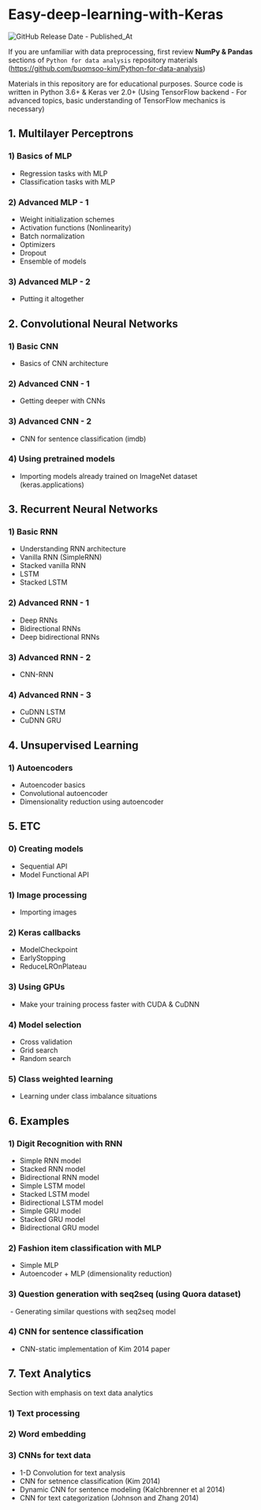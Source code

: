 # Easy-deep-learning-with-Keras
<img alt="GitHub Release Date - Published_At" src="https://img.shields.io/github/release-date/amirgazar/deep-learning-with-Keras?color=black">

If you are unfamiliar with data preprocessing, first review **NumPy & Pandas** sections of ```Python for data analysis``` repository materials (https://github.com/buomsoo-kim/Python-for-data-analysis)

Materials in this repository are for educational purposes.
Source code is written in Python 3.6+ & Keras ver 2.0+ (Using TensorFlow backend - For advanced topics, basic understanding of TensorFlow mechanics is necessary)

## 1. Multilayer Perceptrons

### 1) Basics of MLP
- Regression tasks with MLP
- Classification tasks with MLP

### 2) Advanced MLP - 1
- Weight initialization schemes
- Activation functions (Nonlinearity)
- Batch normalization
- Optimizers
- Dropout
- Ensemble of models

### 3) Advanced MLP - 2
- Putting it altogether

## 2. Convolutional Neural Networks

### 1) Basic CNN
- Basics of CNN architecture

### 2) Advanced CNN - 1
- Getting deeper with CNNs

### 3) Advanced CNN - 2
- CNN for sentence classification (imdb)

### 4) Using pretrained models
- Importing models already trained on ImageNet dataset (keras.applications)

## 3. Recurrent Neural Networks

### 1) Basic RNN
- Understanding RNN architecture
- Vanilla RNN (SimpleRNN)
- Stacked vanilla RNN
- LSTM
- Stacked LSTM

### 2) Advanced RNN - 1
- Deep RNNs
- Bidirectional RNNs
- Deep bidirectional RNNs

### 3) Advanced RNN - 2
- CNN-RNN

### 4) Advanced RNN - 3
- CuDNN LSTM
- CuDNN GRU

## 4. Unsupervised Learning

### 1) Autoencoders
- Autoencoder basics
- Convolutional autoencoder
- Dimensionality reduction using autoencoder

## 5. ETC

### 0) Creating models
- Sequential API
- Model Functional API

### 1) Image processing
 - Importing images

### 2) Keras callbacks
 - ModelCheckpoint
 - EarlyStopping
 - ReduceLROnPlateau
 
### 3) Using GPUs
 - Make your training process faster with CUDA & CuDNN
 
### 4) Model selection
 - Cross validation
 - Grid search
 - Random search

### 5) Class weighted learning
 - Learning under class imbalance situations
 
## 6. Examples

### 1) Digit Recognition with RNN
  - Simple RNN model
  - Stacked RNN model
  - Bidirectional RNN model
  - Simple LSTM model
  - Stacked LSTM model
  - Bidirectional LSTM model
  - Simple GRU model
  - Stacked GRU model
  - Bidirectional GRU model

### 2) Fashion item classification with MLP
  - Simple MLP
  - Autoencoder + MLP (dimensionality reduction)
  
### 3) Question generation with seq2seq (using Quora dataset)
  - Generating similar questions with seq2seq model

### 4) CNN for sentence classification
  - CNN-static implementation of Kim 2014 paper

## 7. Text Analytics
Section with emphasis on text data analytics

 ### 1) Text processing
 
 ### 2) Word embedding
 
 ### 3) CNNs for text data
   - 1-D Convolution for text analysis
   - CNN for setnence classification (Kim 2014)
   - Dynamic CNN for sentence modeling (Kalchbrenner et al 2014)
   - CNN for text categorization (Johnson and Zhang 2014)
